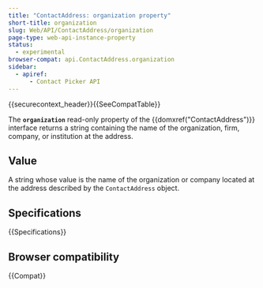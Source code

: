```yaml
---
title: "ContactAddress: organization property"
short-title: organization
slug: Web/API/ContactAddress/organization
page-type: web-api-instance-property
status:
  - experimental
browser-compat: api.ContactAddress.organization
sidebar:
  - apiref:
      - Contact Picker API
---
```


{{securecontext_header}}{{SeeCompatTable}}

The **`organization`** read-only property of the {{domxref("ContactAddress")}} interface returns a string containing the name of the organization, firm, company, or institution at the address.

## Value

A string whose value is the name of the organization or company located at the address described by the `ContactAddress` object.

## Specifications

{{Specifications}}

## Browser compatibility

{{Compat}}
